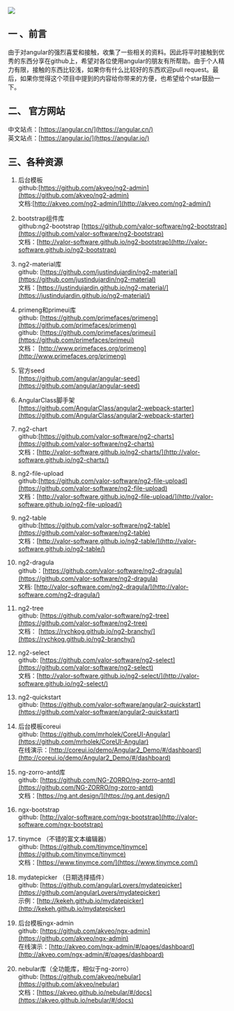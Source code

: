 ![](http://static.xiaomo.info/images/angular.png)

## 一 、前言   
由于对angular的强烈喜爱和接触，收集了一些相关的资料。因此将平时接触到优秀的东西分享在github上，希望对各位使用angular的朋友有所帮助。由于个人精力有限，接触的东西比较浅，如果你有什么比较好的东西欢迎pull request。最后，如果你觉得这个项目中提到的内容给你带来的方便，也希望给个star鼓励一下。


## 二、 官方网站
中文站点：[https://angular.cn/](https://angular.cn/)    
英文站点：[https://angular.io/](https://angular.io/)      

## 三、各种资源
1. 后台模板      
github:[https://github.com/akveo/ng2-admin](https://github.com/akveo/ng2-admin)      
文档:[http://akveo.com/ng2-admin/](http://akveo.com/ng2-admin/)                 

2. bootstrap组件库        
github:ng2-bootstrap [https://github.com/valor-software/ng2-bootstrap](https://github.com/valor-software/ng2-bootstrap)               
文档：[http://valor-software.github.io/ng2-bootstrap](http://valor-software.github.io/ng2-bootstrap)            

3. ng2-material库         
github: [https://github.com/justindujardin/ng2-material](https://github.com/justindujardin/ng2-material)            
文档：[https://justindujardin.github.io/ng2-material/](https://justindujardin.github.io/ng2-material/)       
          
4. primeng和primeui库            
github:  [https://github.com/primefaces/primeng](https://github.com/primefaces/primeng)          
github:  [https://github.com/primefaces/primeui](https://github.com/primefaces/primeui)       
文档： [http://www.primefaces.org/primeng](http://www.primefaces.org/primeng)                            

5. 官方seed    
 [https://github.com/angular/angular-seed](https://github.com/angular/angular-seed)      

6. AngularClass脚手架   
[https://github.com/AngularClass/angular2-webpack-starter](https://github.com/AngularClass/angular2-webpack-starter)    

7. ng2-chart     
github:[https://github.com/valor-software/ng2-charts](https://github.com/valor-software/ng2-charts)     
文档：[http://valor-software.github.io/ng2-charts/](http://valor-software.github.io/ng2-charts/)                              

8. ng2-file-upload   
github:[https://github.com/valor-software/ng2-file-upload](https://github.com/valor-software/ng2-file-upload)                
文档：[http://valor-software.github.io/ng2-file-upload/](http://valor-software.github.io/ng2-file-upload/)                    

9. ng2-table      
github:[https://github.com/valor-software/ng2-table](https://github.com/valor-software/ng2-table)            
文档：[http://valor-software.github.io/ng2-table/](http://valor-software.github.io/ng2-table/)              

10. ng2-dragula                
github：[https://github.com/valor-software/ng2-dragula](https://github.com/valor-software/ng2-dragula)                    
文档: [http://valor-software.com/ng2-dragula/](http://valor-software.com/ng2-dragula/)           
         
11. ng2-tree   
github: [https://github.com/valor-software/ng2-tree](https://github.com/valor-software/ng2-tree)        
文档： [https://rychkog.github.io/ng2-branchy/](https://rychkog.github.io/ng2-branchy/)                             

12. ng2-select   
github: [https://github.com/valor-software/ng2-select](https://github.com/valor-software/ng2-select)         
文档：[http://valor-software.github.io/ng2-select/](http://valor-software.github.io/ng2-select/)            

13. ng2-quickstart    
github: [https://github.com/valor-software/angular2-quickstart](https://github.com/valor-software/angular2-quickstart)         


14. 后台模板coreui    
github: [https://github.com/mrholek/CoreUI-Angular](https://github.com/mrholek/CoreUI-Angular)    
在线演示：[http://coreui.io/demo/Angular2_Demo/#/dashboard](http://coreui.io/demo/Angular2_Demo/#/dashboard)    

15. ng-zorro-antd库  
github: [https://github.com/NG-ZORRO/ng-zorro-antd](https://github.com/NG-ZORRO/ng-zorro-antd)  
文档：[https://ng.ant.design/](https://ng.ant.design/)     

16. ngx-bootstrap    
github: [http://valor-software.com/ngx-bootstrap](http://valor-software.com/ngx-bootstrap)      

17. tinymce （不错的富文本编辑器）    
github: [https://github.com/tinymce/tinymce](https://github.com/tinymce/tinymce)    
文档：[https://www.tinymce.com/](https://www.tinymce.com/)    

18. mydatepicker （日期选择插件）    
github: [https://github.com/angularLovers/mydatepicker](https://github.com/angularLovers/mydatepicker)    
示例：[http://kekeh.github.io/mydatepicker](http://kekeh.github.io/mydatepicker)    

19. 后台模板ngx-admin    
github: [https://github.com/akveo/ngx-admin](https://github.com/akveo/ngx-admin)    
在线演示：[http://akveo.com/ngx-admin/#/pages/dashboard](http://akveo.com/ngx-admin/#/pages/dashboard)    

20. nebular库（全功能库，相似于ng-zorro）    
github: [https://github.com/akveo/nebular](https://github.com/akveo/nebular)    
文档：[https://akveo.github.io/nebular/#/docs](https://akveo.github.io/nebular/#/docs)     
